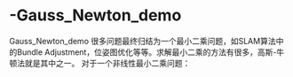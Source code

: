 <!--
 * @Author: zhanghao
 * @Date: 2023-05-18 23:54:49
 * @LastEditTime: 2023-05-18 23:57:11
 * @FilePath: /Gauss_Newton_demo/README.md
 * @Description: 
-->
# -Gauss_Newton_demo
 Gauss_Newton_demo
很多问题最终归结为一个最小二乘问题，如SLAM算法中的Bundle Adjustment，位姿图优化等等。求解最小二乘的方法有很多，高斯-牛顿法就是其中之一。
对于一个非线性最小二乘问题：
